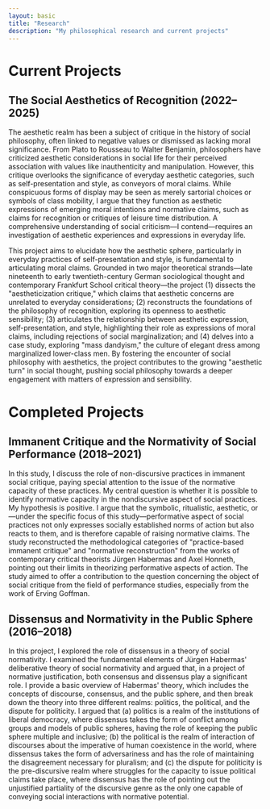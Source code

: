 ```yaml
---
layout: basic
title: "Research"
description: "My philosophical research and current projects"
---
```


# Current Projects

## The Social Aesthetics of Recognition (2022–2025)

The aesthetic realm has been a subject of critique in the history of social philosophy, often linked to negative values or dismissed as lacking moral significance. From Plato to Rousseau to Walter Benjamin, philosophers have criticized aesthetic considerations in social life for their perceived association with values like inauthenticity and manipulation. However, this critique overlooks the significance of everyday aesthetic categories, such as self-presentation and style, as conveyors of moral claims. While conspicuous forms of display may be seen as merely sartorial choices or symbols of class mobility, I argue that they function as aesthetic expressions of emerging moral intentions and normative claims, such as claims for recognition or critiques of leisure time distribution. A comprehensive understanding of social criticism—I contend—requires an investigation of aesthetic experiences and expressions in everyday life.

This project aims to elucidate how the aesthetic sphere, particularly in everyday practices of self-presentation and style, is fundamental to articulating moral claims. Grounded in two major theoretical strands—late nineteenth to early twentieth-century German sociological thought and contemporary Frankfurt School critical theory—the project (1) dissects the "aestheticization critique," which claims that aesthetic concerns are unrelated to everyday considerations; (2) reconstructs the foundations of the philosophy of recognition, exploring its openness to aesthetic sensibility; (3) articulates the relationship between aesthetic expression, self-presentation, and style, highlighting their role as expressions of moral claims, including rejections of social marginalization; and (4) delves into a case study, exploring "mass dandyism," the culture of elegant dress among marginalized lower-class men. By fostering the encounter of social philosophy with aesthetics, the project contributes to the growing "aesthetic turn" in social thought, pushing social philosophy towards a deeper engagement with matters of expression and sensibility.

# Completed Projects

## Immanent Critique and the Normativity of Social Performance (2018–2021)

In this study, I discuss the role of non-discursive practices in immanent social critique, paying special attention to the issue of the normative capacity of these practices. My central question is whether it is possible to identify normative capacity in the nondiscursive aspect of social practices. My hypothesis is positive. I argue that the symbolic, ritualistic, aesthetic, or—under the specific focus of this study—performative aspect of social practices not only expresses socially established norms of action but also reacts to them, and is therefore capable of raising normative claims. The study reconstructed the methodological categories of "practice-based immanent critique" and "normative reconstruction" from the works of contemporary critical theorists Jürgen Habermas and Axel Honneth, pointing out their limits in theorizing performative aspects of action. The study aimed to offer a contribution to the question concerning the object of social critique from the field of performance studies, especially from the work of Erving Goffman.

## Dissensus and Normativity in the Public Sphere (2016–2018)

In this project, I explored the role of dissensus in a theory of social normativity. I examined the fundamental elements of Jürgen Habermas' deliberative theory of social normativity and argued that, in a project of normative justification, both consensus and dissensus play a significant role. I provide a basic overview of Habermas' theory, which includes the concepts of discourse, consensus, and the public sphere, and then break down the theory into three different realms: politics, the political, and the dispute for politicity. I argued that (a) politics is a realm of the institutions of liberal democracy, where dissensus takes the form of conflict among groups and models of public spheres, having the role of keeping the public sphere multiple and inclusive; (b) the political is the realm of interaction of discourses about the imperative of human coexistence in the world, where dissensus takes the form of adversariness and has the role of maintaining the disagreement necessary for pluralism; and (c) the dispute for politicity is the pre-discursive realm where struggles for the capacity to issue political claims take place, where dissensus has the role of pointing out the unjustified partiality of the discursive genre as the only one capable of conveying social interactions with normative potential.
